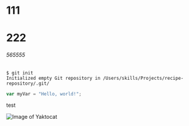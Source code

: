 # 111
# 222
###### 565555


```
$ git init
Initialized empty Git repository in /Users/skills/Projects/recipe-repository/.git/
```

``` javascript
var myVar = "Hello, world!";
```

test

![Image of Yaktocat](https://octodex.github.com/images/yaktocat.png)

